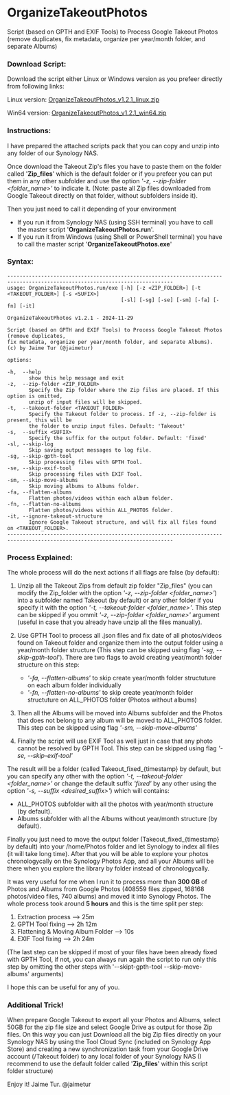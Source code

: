 # OrganizeTakeoutPhotos
Script (based on GPTH and EXIF Tools) to Process Google Takeout Photos (remove duplicates, fix metadata, organize per year/month folder, and separate Albums)

### Download Script:
Download the script either Linux or Windows version as you prefeer directly from following links:

Linux version: [OrganizeTakeoutPhotos_v1.2.1_linux.zip](https://github.com/jaimetur/OrganizeTakeoutPhotos/raw/refs/heads/main/built_versions/OrganizeTakeoutPhotos_v1.2.1_linux.zip)

Win64 version: [OrganizeTakeoutPhotos_v1.2.1_win64.zip](https://github.com/jaimetur/OrganizeTakeoutPhotos/raw/refs/heads/main/built_versions/OrganizeTakeoutPhotos_v1.2.1_win64.zip)


### Instructions:
I have prepared the attached scripts pack that you can copy and unzip into any folder of our Synology NAS.

Once download the Takeout Zip's files you have to paste them on the folder called '**Zip_files**' which is the default folder or if you prefeer you can put them in any other subfolder and use the option _'-z, --zip-folder <folder_name>'_ to indicate it. (Note: paste all Zip files downloaded from Google Takeout directly on that folder, without subfolders inside it).

Then you just need to call it depending of your environment
  - If you run it from Synology NAS (using SSH terminal) you have to call the master script '**OrganizeTakeoutPhotos.run**'.
  - If you run it from Windows (using Shell or PowerShell terminal) you have to call the master script '**OrganizeTakeoutPhotos.exe**'

### Syntax:
```
----------------------------------------------------------------------------------------------------------------------------
usage: OrganizeTakeoutPhotos.run/exe [-h] [-z <ZIP_FOLDER>] [-t <TAKEOUT_FOLDER>] [-s <SUFIX>]
                                     [-sl] [-sg] [-se] [-sm] [-fa] [-fn] [-it]

OrganizeTakeoutPhotos v1.2.1 - 2024-11-29

Script (based on GPTH and EXIF Tools) to Process Google Takeout Photos (remove duplicates,
fix metadata, organize per year/month folder, and separate Albums).
(c) by Jaime Tur (@jaimetur)

options:

-h,  --help
       show this help message and exit
-z,  --zip-folder <ZIP_FOLDER>
       Specify the Zip folder where the Zip files are placed. If this option is omitted,
       unzip of input files will be skipped.
-t,  --takeout-folder <TAKEOUT_FOLDER>
       Specify the Takeout folder to process. If -z, --zip-folder is present, this will be
       the folder to unzip input files. Default: 'Takeout'
-s,  --suffix <SUFIX>
       Specify the suffix for the output folder. Default: 'fixed'
-sl, --skip-log
       Skip saving output messages to log file.
-sg, --skip-gpth-tool
       Skip processing files with GPTH Tool.
-se, --skip-exif-tool
       Skip processing files with EXIF Tool.
-sm, --skip-move-albums
       Skip moving albums to Albums folder.
-fa, --flatten-albums
       Flatten photos/videos within each album folder.
-fn, --flatten-no-albums
       Flatten photos/videos within ALL_PHOTOS folder.
-it, --ignore-takeout-structure
       Ignore Google Takeout structure, and will fix all files found on <TAKEOUT_FOLDER>.
----------------------------------------------------------------------------------------------------------------------------
```
### Process Explained:
The whole process will do the next actions if all flags are false (by default):

1. Unzip all the Takeout Zips from default zip folder "Zip_files" (you can modify the Zip_folder with the option _'-z, --zip-folder <folder_name>'_) into a subfolder named Takeout (by default) or any other folder if you specify it with the option _'-t, --takeout-folder <folder_name>'_. This step can be skipped if you ommit _'-z, --zip-folder <folder_name>'_ argument (useful in case that you already have unzip all the files manually).

2. Use GPTH Tool to process all .json files and fix date of all photos/videos found on Takeout folder and organize them into the output folder using a year/month folder structure (This step can be skipped using flag _'-sg, --skip-gpth-tool_'). There are two flags to avoid creating year/month folder structure on this step:
    - _'-fa, --flatten-albums'_ to skip create year/month folder structuture on each album folder individually
    - _'-fn, --flatten-no-albums'_ to skip create year/month folder structuture on ALL_PHOTOS folder (Photos without albums)

3. Then all the Albums will be moved into Albums subfolder and the Photos that does not belong to any album will be moved to ALL_PHOTOS folder. This step can be skipped using flag _'-sm, --skip-move-albums'_

4.  Finally the script will use EXIF Tool as well just in case that any photo cannot be resolved by GPTH Tool. This step can be skipped using flag _'-se, --skip-exif-tool'_

The result will be a folder (called Takeout_fixed_{timestamp} by default, but you can specify any other with the option _'-t, --takeout-folder <folder_name>'_ or change the default suffix _'fixed'_ by any other using the option _'-s, --suffix <desired_suffix>'_) which will contains:

- ALL_PHOTOS subfolder with all the photos with year/month structure (by default).
- Albums subfolder with all the Albums without year/month structure (by default).

Finally you just need to move the output folder (Takeout_fixed_{timestamp} by default) into your /home/Photos folder and let Synology to index all files (it will take long time). After that you will be able to explore your photos chronologycally on the Synology Photos App, and all your Albums will be there when you explore the library by folder instead of chronologycally.

It was very useful for me when I run it to process more than **300 GB** of Photos and Albums from Google Photos (408559 files zipped, 168168 photos/video files, 740 albums) and moved it into Synology Photos. 
The whole process took around **5 hours** and this is the time split per step:
1. Extraction process --> 25m
2. GPTH Tool fixing --> 2h 12m
3. Flattening & Moving Album Folder --> 10s
4. EXIF Tool fixing --> 2h 24m
   
(The last step can be skipped if most of your files have been already fixed with GPTH Tool, if not, you can always run again the script to run only this step by omitting the other steps with '--skipt-gpth-tool --skip-move-albums' arguments)

I hope this can be useful for any of you.

### Additional Trick! 

When prepare Google Takeout to export all your Photos and Albums, select 50GB for the zip file size and select Google Drive as output for those Zip files. On this way you can just Download all the big Zip files directly on your Synology NAS by using the Tool Cloud Sync (included on Synology App Store) and creating a new synchronization task from your Google Drive account (/Takeout folder) to any local folder of your Synology NAS (I recommend to use the default folder called '**Zip_files**' within this script folder structure)

Enjoy it!
Jaime Tur.
@jaimetur 

